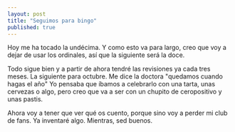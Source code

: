 ```yaml
---
layout: post
title: "Seguimos para bingo"
published: true
---
```


Hoy me ha tocado la undécima. Y como esto va para largo, creo que voy a dejar de usar los ordinales, así que la siguiente será la doce.

Todo sigue bien y a partir de ahora tendré las revisiones ya cada tres meses. La siguiente para octubre. Me dice la doctora "quedamos cuando hagas el año" Yo pensaba que íbamos a celebrarlo con una tarta, unas cervezas o algo, pero creo que va a ser con un chupito de ceropositivo y unas pastis.

Ahora voy a tener que ver qué os cuento, porque sino voy a perder mi club de fans. Ya inventaré algo. Mientras, sed buenos.
